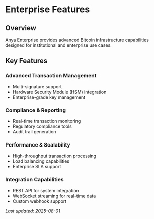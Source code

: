 # Enterprise Features

## Overview

Anya Enterprise provides advanced Bitcoin infrastructure capabilities designed for institutional and enterprise use cases.

## Key Features

### Advanced Transaction Management

- Multi-signature support
- Hardware Security Module (HSM) integration
- Enterprise-grade key management

### Compliance & Reporting

- Real-time transaction monitoring
- Regulatory compliance tools
- Audit trail generation

### Performance & Scalability

- High-throughput transaction processing
- Load balancing capabilities
- Enterprise SLA support

### Integration Capabilities

- REST API for system integration
- WebSocket streaming for real-time data
- Custom webhook support

*Last updated: 2025-08-01*
